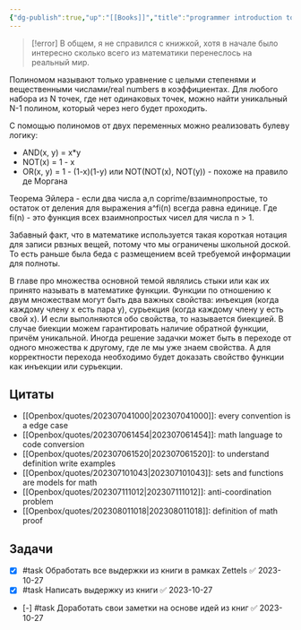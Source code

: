 ```yaml
---
{"dg-publish":true,"up":"[[Books]]","title":"programmer introduction to math","category":"book","status":"Discarded","tags":["books"],"rating":2,"date":"2023-01-14","modified_at":"2023-10-27T12:36:02+04:00","dg-path":"/books/Programmer introduction to math.md","permalink":"/books/programmer-introduction-to-math/","dgPassFrontmatter":true}
---
```





> [!error]
> В общем, я не справился с книжкой, хотя в начале было интересно сколько всего из математики перенеслось на реальный мир.

Полиномом называют только уравнение с целыми степенями и вещественными числами/real numbers в коэффициентах. Для любого набора из N точек, где нет одинаковых точек, можно найти уникальный N-1 полином, который через него будет проходить.

С помощью полиномов от двух переменных можно реализовать булеву логику:
- AND(x, y) = x\*y
- NOT(x) = 1 - x
- OR(x, y) = 1 - (1-x)(1-y) или NOT(NOT(x), NOT(y)) - похоже на правило де Моргана

Теорема Эйлера - если два числа a,n coprime/взаимнопростые, то остаток от деления для выражения a^fi(n) всегда равна единице. Где fi(n) - это функция всех взаимнопростых чисел для числа n > 1.

Забавный факт, что в математике используется такая короткая нотация для записи рвзных вещей, потому что мы ограничены школьной доской. То есть раньше была беда с размещением всей требуемой информации для полноты.

В главе про множества основной темой являлись стыки или как их принято называть в математике функции. Функции по отношению к двум множествам могут быть два важных свойства: инъекция (когда каждому члену х есть пара у), сурьекция (когда каждому члену у есть свой х). И если выполняются обо свойства, то называется биекцией. В случае биекции можем гарантировать наличие обратной функции, причём уникальной. Иногда решение задачки может быть в переходе от одного множества к другому, где ле мы уже знаем свойства. А для корректности перехода необходимо будет доказать свойство функции как инъекции или сурьекции.


## Цитаты

- [[Openbox/quotes/202307041000\|202307041000]]: every convention is a edge case
- [[Openbox/quotes/202307061454\|202307061454]]: math language to code conversion
- [[Openbox/quotes/202307061520\|202307061520]]: to understand definition write examples
- [[Openbox/quotes/202307101043\|202307101043]]: sets and functions are models for math
- [[Openbox/quotes/202307111012\|202307111012]]: anti-coordination problem
- [[Openbox/quotes/202308011018\|202308011018]]: definition of math proof


## Задачи

- [x] #task Обработать все выдержки из книги в рамках Zettels ✅ 2023-10-27
- [x] #task Написать выдержку из книги ✅ 2023-10-27
- [-] #task Доработать свои заметки на основе идей из книг ✅ 2023-10-27
